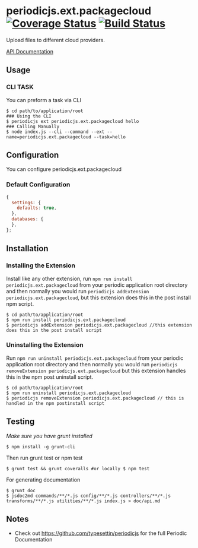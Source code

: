 # periodicjs.ext.packagecloud [![Coverage Status](https://coveralls.io/repos/github/githubUserOrgName/periodicjs.ext.packagecloud/badge.svg?branch=master)](https://coveralls.io/github/githubUserOrgName/periodicjs.ext.packagecloud?branch=master) [![Build Status](https://travis-ci.org/githubUserOrgName/periodicjs.ext.packagecloud.svg?branch=master)](https://travis-ci.org/githubUserOrgName/periodicjs.ext.packagecloud)

Upload files to different cloud providers.

[API Documentation](https://github.com/githubUserOrgName/periodicjs.ext.packagecloud/blob/master/doc/api.md)

## Usage

### CLI TASK

You can preform a task via CLI
```
$ cd path/to/application/root
### Using the CLI
$ periodicjs ext periodicjs.ext.packagecloud hello  
### Calling Manually
$ node index.js --cli --command --ext --name=periodicjs.ext.packagecloud --task=hello 
```

## Configuration

You can configure periodicjs.ext.packagecloud

### Default Configuration
```javascript
{
  settings: {
    defaults: true,
  },
  databases: {
  },
};
```


## Installation

### Installing the Extension

Install like any other extension, run `npm run install periodicjs.ext.packagecloud` from your periodic application root directory and then normally you would run `periodicjs addExtension periodicjs.ext.packagecloud`, but this extension does this in the post install npm script.
```
$ cd path/to/application/root
$ npm run install periodicjs.ext.packagecloud
$ periodicjs addExtension periodicjs.ext.packagecloud //this extension does this in the post install script
```
### Uninstalling the Extension

Run `npm run uninstall periodicjs.ext.packagecloud` from your periodic application root directory and then normally you would run `periodicjs removeExtension periodicjs.ext.packagecloud` but this extension handles this in the npm post uninstall script.
```
$ cd path/to/application/root
$ npm run uninstall periodicjs.ext.packagecloud
$ periodicjs removeExtension periodicjs.ext.packagecloud // this is handled in the npm postinstall script
```


## Testing
*Make sure you have grunt installed*
```
$ npm install -g grunt-cli
```

Then run grunt test or npm test
```
$ grunt test && grunt coveralls #or locally $ npm test
```
For generating documentation
```
$ grunt doc
$ jsdoc2md commands/**/*.js config/**/*.js controllers/**/*.js  transforms/**/*.js utilities/**/*.js index.js > doc/api.md
```
## Notes
* Check out https://github.com/typesettin/periodicjs for the full Periodic Documentation